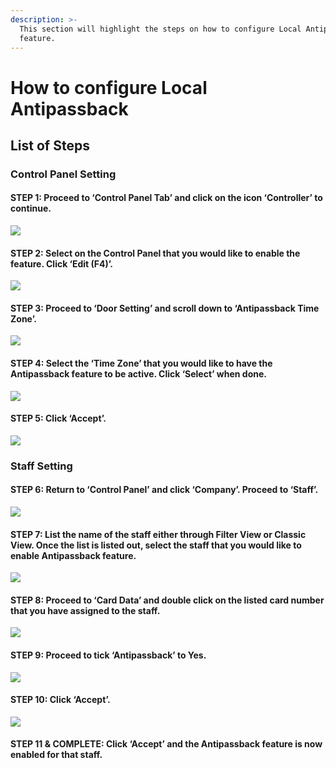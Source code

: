 ```yaml
---
description: >-
  This section will highlight the steps on how to configure Local Antipassback
  feature.
---
```


# How to configure Local Antipassback

## List of Steps

### Control Panel Setting

#### STEP 1: Proceed to ‘Control Panel Tab’ and click on the icon ‘Controller’ to continue.

![](../.gitbook/assets/untitled1a%20%287%29.png)



#### STEP 2: Select on the Control Panel that you would like to enable the feature. Click ‘Edit \(F4\)’.

![](../.gitbook/assets/untitled2%20%2814%29.png)



#### STEP 3: Proceed to ‘Door Setting’ and scroll down to ‘Antipassback Time Zone’.

![](../.gitbook/assets/untitled3%20%289%29.png)



#### STEP 4: Select the ‘Time Zone’ that you would like to have the Antipassback feature to be active. Click ‘Select’ when done.

![](../.gitbook/assets/untitled4%20%2814%29.png)



#### STEP 5: Click ‘Accept’.

![](../.gitbook/assets/untitled5%20%2813%29.png)

### Staff Setting

#### STEP 6: Return to ‘Control Panel’ and click ‘Company’. Proceed to ‘Staff’.

![](../.gitbook/assets/untitled6%20%2811%29.png)



#### STEP 7: List the name of the staff either through Filter View or Classic View. Once the list is listed out, select the staff that you would like to enable Antipassback feature.

![](../.gitbook/assets/untitled7%20%289%29.png)



#### STEP 8: Proceed to ‘Card Data’ and double click on the listed card number that you have assigned to the staff.

![](../.gitbook/assets/untitled8%20%2810%29.png)



#### STEP 9: Proceed to tick ‘Antipassback’ to Yes.

![](../.gitbook/assets/untitled9%20%284%29.png)



#### STEP 10: Click ‘Accept’.

![](../.gitbook/assets/untitled11%20%283%29.png)

#### STEP 11 & COMPLETE: Click ‘Accept’ and the Antipassback feature is now enabled for that staff.



